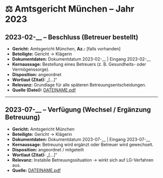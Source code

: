 # ⚖️ Amtsgericht München – Jahr 2023

## 2023-02-__ – Beschluss (Betreuer bestellt)
- **Gericht:** Amtsgericht München, **Az.:** [falls vorhanden]
- **Beteiligte:** Gericht → Klägerin
- **Dokumentdaten:** Dokumentdatum 2023-02-__ | Eingang 2023-02-__
- **Kernaussage:** Bestellung eines Betreuers (z. B. Gesundheits- oder Vermögenssorge).
- **Disposition:** angeordnet
- **Wortlaut (Zitat):** „[…]“
- **Relevanz:** Grundlage für alle späteren Betreuungsentscheidungen.
- **Quelle (Datei):** [DATEINAME.pdf](../DATEINAME.pdf)

---

## 2023-07-__ – Verfügung (Wechsel / Ergänzung Betreuung)
- **Gericht:** Amtsgericht München
- **Beteiligte:** Gericht → Klägerin
- **Dokumentdaten:** Dokumentdatum 2023-07-__ | Eingang 2023-07-__
- **Kernaussage:** Betreuung wird ergänzt oder Betreuer wird gewechselt.
- **Disposition:** angeordnet / mitgeteilt
- **Wortlaut (Zitat):** „[…]“
- **Relevanz:** Instabile Betreuungssituation → wirkt sich auf LG-Verfahren aus.
- **Quelle:** [DATEINAME.pdf](../DATEINAME.pdf)
